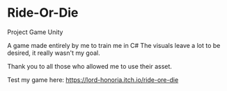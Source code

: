 # Ride-Or-Die
Project Game Unity

A game made entirely by me to train me in C#
The visuals leave a lot to be desired, it really wasn't my goal.

Thank you to all those who allowed me to use their asset.

Test my game here: https://lord-honoria.itch.io/ride-ore-die
